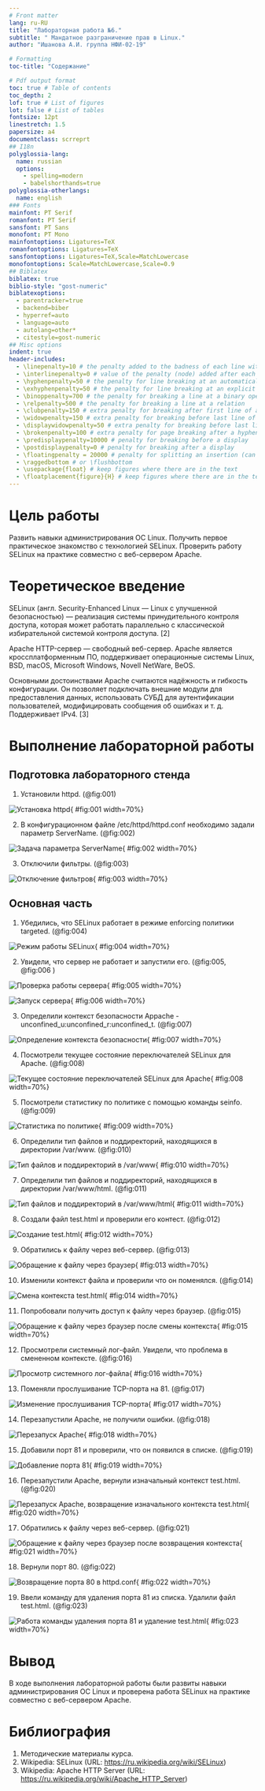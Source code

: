 ```yaml
---
# Front matter
lang: ru-RU
title: "Лабораторная работа №6."
subtitle: " Мандатное разграничение прав в Linux."
author: "Ишанова А.И. группа НФИ-02-19"

# Formatting
toc-title: "Содержание"

# Pdf output format
toc: true # Table of contents
toc_depth: 2
lof: true # List of figures
lot: false # List of tables
fontsize: 12pt
linestretch: 1.5
papersize: a4
documentclass: scrreprt
## I18n
polyglossia-lang:
  name: russian
  options:
	- spelling=modern
	- babelshorthands=true
polyglossia-otherlangs:
  name: english
### Fonts
mainfont: PT Serif
romanfont: PT Serif
sansfont: PT Sans
monofont: PT Mono
mainfontoptions: Ligatures=TeX
romanfontoptions: Ligatures=TeX
sansfontoptions: Ligatures=TeX,Scale=MatchLowercase
monofontoptions: Scale=MatchLowercase,Scale=0.9
## Biblatex
biblatex: true
biblio-style: "gost-numeric"
biblatexoptions:
  - parentracker=true
  - backend=biber
  - hyperref=auto
  - language=auto
  - autolang=other*
  - citestyle=gost-numeric
## Misc options
indent: true
header-includes:
  - \linepenalty=10 # the penalty added to the badness of each line within a paragraph (no associated penalty node) Increasing the value makes tex try to have fewer lines in the paragraph.
  - \interlinepenalty=0 # value of the penalty (node) added after each line of a paragraph.
  - \hyphenpenalty=50 # the penalty for line breaking at an automatically inserted hyphen
  - \exhyphenpenalty=50 # the penalty for line breaking at an explicit hyphen
  - \binoppenalty=700 # the penalty for breaking a line at a binary operator
  - \relpenalty=500 # the penalty for breaking a line at a relation
  - \clubpenalty=150 # extra penalty for breaking after first line of a paragraph
  - \widowpenalty=150 # extra penalty for breaking before last line of a paragraph
  - \displaywidowpenalty=50 # extra penalty for breaking before last line before a display math
  - \brokenpenalty=100 # extra penalty for page breaking after a hyphenated line
  - \predisplaypenalty=10000 # penalty for breaking before a display
  - \postdisplaypenalty=0 # penalty for breaking after a display
  - \floatingpenalty = 20000 # penalty for splitting an insertion (can only be split footnote in standard LaTeX)
  - \raggedbottom # or \flushbottom
  - \usepackage{float} # keep figures where there are in the text
  - \floatplacement{figure}{H} # keep figures where there are in the text
---
```


# Цель работы

Развить навыки администрирования ОС Linux. Получить первое практическое знакомство с технологией SELinux. Проверить работу SELinux на практике совместно с веб-сервером Apache.

# Теоретическое введение

SELinux (англ. Security-Enhanced Linux — Linux с улучшенной безопасностью) — реализация системы принудительного контроля доступа, которая может работать параллельно с классической избирательной системой контроля доступа. [2]

Apache HTTP-сервер — свободный веб-сервер. Apache является кроссплатформенным ПО, поддерживает операционные системы Linux, BSD, macOS, Microsoft Windows, Novell NetWare, BeOS.

Основными достоинствами Apache считаются надёжность и гибкость конфигурации. Он позволяет подключать внешние модули для предоставления данных, использовать СУБД для аутентификации пользователей, модифицировать сообщения об ошибках и т. д. Поддерживает IPv4. [3]

# Выполнение лабораторной работы

## Подготовка лабораторного стенда

1. Установили httpd. (@fig:001)

![Установка httpd](1.png){ #fig:001 width=70%}

2. В конфигурационном файле /etc/httpd/httpd.conf необходимо задали параметр ServerName. (@fig:002)

![Задача параметра ServerName](2.png){ #fig:002 width=70%}

3. Отключили фильтры. (@fig:003)

![Отключение фильтров](3.png){ #fig:003 width=70%}

## Основная часть

1. Убедились, что SELinux работает в режиме enforcing политики targeted. (@fig:004)

![Режим работы SELinux](4.png){ #fig:004 width=70%}

2. Увидели, что сервер не работает и запустили его. (@fig:005, @fig:006 )

![Проверка работы сервера](5.png){ #fig:005 width=70%}

![Запуск сервера](6.png){ #fig:006 width=70%}

3. Определили контекст безопасности Appache - unconfined_u:unconfined_r:unconfined_t. (@fig:007)

![Определение контекста безопасности](7.png){ #fig:007 width=70%}

4. Посмотрели текущее состояние переключателей SELinux для Apache. (@fig:008)

![Текущее состояние переключателей SELinux для Apache](8.png){ #fig:008 width=70%}

5. Посмотрели статистику по политике с помощью команды seinfo. (@fig:009)

![Статистика по политике](9.png){ #fig:009 width=70%}

6. Определили тип файлов и поддиректорий, находящихся в директории /var/www. (@fig:010)

![Тип файлов и поддиректорий в /var/www](10.png){ #fig:010 width=70%}

7. Определили тип файлов и поддиректорий, находящихся в директории /var/www/html. (@fig:011)

![Тип файлов и поддиректорий в /var/www/html](11.png){ #fig:011 width=70%}

8. Создали файл test.html и проверили его контест. (@fig:012)

![Создание test.html](12.png){ #fig:012 width=70%}

9. Обратились к файлу через веб-сервер. (@fig:013)

![Обращение к файлу через браузер](13.png){ #fig:013 width=70%}

10. Изменили контекст файла и проверили что он поменялся. (@fig:014)

![Смена контекста test.html](14.png){ #fig:014 width=70%}

11. Попробовали получить доступ к файлу через браузер. (@fig:015)

![Обращение к файлу через браузер после смены контекста](15.png){ #fig:015 width=70%}

12. Просмотрели системный лог-файл. Увидели, что проблема в смененном контексте. (@fig:016)

![Просмотр системного лог-файла](16.png){ #fig:016 width=70%}

13. Поменяли прослушивание TCP-порта на 81. (@fig:017)

![Изменение прослушивания TCP-порта](17.png){ #fig:017 width=70%}

14. Перезапустили Apache, не получили ошибки. (@fig:018)

![Перезапуск Apache](18.png){ #fig:018 width=70%}

15. Добавили порт 81 и проверили, что он появился в списке. (@fig:019)

![Добавление порта 81](19.png){ #fig:019 width=70%}

16. Перезапустили Apache, вернули изначальный контекст test.html. (@fig:020)

![Перезапуск Apache, возвращение изначального контекста test.html](20.png){ #fig:020 width=70%}

17. Обратились к файлу через веб-сервер. (@fig:021)

![Обращение к файлу через браузер после возвращения контекста](21.png){ #fig:021 width=70%}

18. Вернули порт 80. (@fig:022)

![Возвращение порта 80 в httpd.conf](22.png){ #fig:022 width=70%}

19. Ввели команду для удаления порта 81 из списка. Удалили файл test.html. (@fig:023)

![Работа команды удаления порта 81 и удаление test.html](23.png){ #fig:023 width=70%}

# Вывод

В ходе выполнения лабораторной работы были развиты навыки администрирования ОС Linux и проверена работа SELinux на практике совместно с веб-сервером Apache.

# Библиография

1. Методические материалы курса.
2. Wikipedia: SELinux (URL: https://ru.wikipedia.org/wiki/SELinux)
3. Wikipedia: Apache HTTP Server (URL: https://ru.wikipedia.org/wiki/Apache_HTTP_Server)
